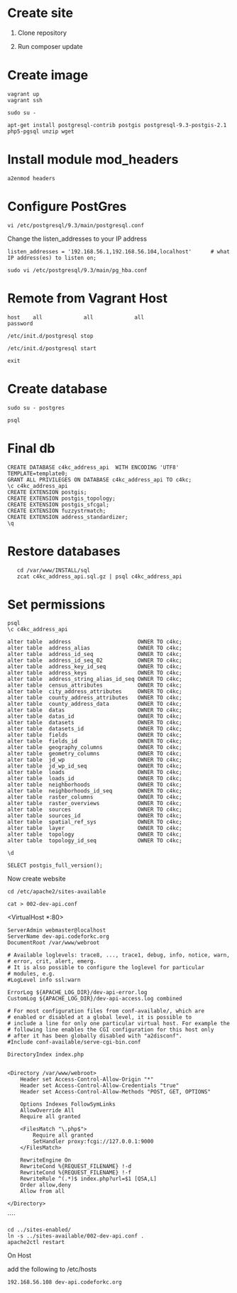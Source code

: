 

# Create site

1. Clone repository

2. Run composer update

# Create image


````
vagrant up
vagrant ssh
````

````
sudo su -

apt-get install postgresql-contrib postgis postgresql-9.3-postgis-2.1 php5-pgsql unzip wget
````


# Install module mod_headers

````
a2enmod headers
````


#  Configure PostGres 
````
vi /etc/postgresql/9.3/main/postgresql.conf
````

Change the listen_addresses to your IP address

````
listen_addresses = '192.168.56.1,192.168.56.104,localhost'      # what IP address(es) to listen on;
````


````
sudo vi /etc/postgresql/9.3/main/pg_hba.conf 
````

# Remote from Vagrant Host
````
host    all             all             all                     password
````


````
/etc/init.d/postgresql stop

/etc/init.d/postgresql start

exit
````

# Create database

````
sudo su - postgres
````
````
psql
````


# Final db
````
CREATE DATABASE c4kc_address_api  WITH ENCODING 'UTF8' TEMPLATE=template0;
GRANT ALL PRIVILEGES ON DATABASE c4kc_address_api TO c4kc;
\c c4kc_address_api
CREATE EXTENSION postgis;
CREATE EXTENSION postgis_topology;
CREATE EXTENSION postgis_sfcgal;
CREATE EXTENSION fuzzystrmatch;
CREATE EXTENSION address_standardizer;
\q
````




# Restore databases

````
   cd /var/www/INSTALL/sql
   zcat c4kc_address_api.sql.gz | psql c4kc_address_api
````



# Set permissions
````
psql
\c c4kc_address_api

alter table  address                     OWNER TO c4kc;
alter table  address_alias               OWNER TO c4kc;
alter table  address_id_seq              OWNER TO c4kc;
alter table  address_id_seq_02           OWNER TO c4kc;
alter table  address_key_id_seq          OWNER TO c4kc;
alter table  address_keys                OWNER TO c4kc;
alter table  address_string_alias_id_seq OWNER TO c4kc;
alter table  census_attributes           OWNER TO c4kc;
alter table  city_address_attributes     OWNER TO c4kc;
alter table  county_address_attributes   OWNER TO c4kc;
alter table  county_address_data         OWNER TO c4kc;
alter table  datas                       OWNER TO c4kc;
alter table  datas_id                    OWNER TO c4kc;
alter table  datasets                    OWNER TO c4kc;
alter table  datasets_id                 OWNER TO c4kc;
alter table  fields                      OWNER TO c4kc;
alter table  fields_id                   OWNER TO c4kc;
alter table  geography_columns           OWNER TO c4kc;
alter table  geometry_columns            OWNER TO c4kc;
alter table  jd_wp                       OWNER TO c4kc;
alter table  jd_wp_id_seq                OWNER TO c4kc;
alter table  loads                       OWNER TO c4kc;
alter table  loads_id                    OWNER TO c4kc;
alter table  neighborhoods               OWNER TO c4kc;
alter table  neighborhoods_id_seq        OWNER TO c4kc;
alter table  raster_columns              OWNER TO c4kc;
alter table  raster_overviews            OWNER TO c4kc;
alter table  sources                     OWNER TO c4kc;
alter table  sources_id                  OWNER TO c4kc;
alter table  spatial_ref_sys             OWNER TO c4kc;
alter table  layer                       OWNER TO c4kc;
alter table  topology                    OWNER TO c4kc;
alter table  topology_id_seq             OWNER TO c4kc;

\d

SELECT postgis_full_version();
````





Now create website


````
cd /etc/apache2/sites-available
````

````
cat > 002-dev-api.conf

````

<VirtualHost *:80>

    ServerAdmin webmaster@localhost
    ServerName dev-api.codeforkc.org
    DocumentRoot /var/www/webroot

    # Available loglevels: trace8, ..., trace1, debug, info, notice, warn,
    # error, crit, alert, emerg.
    # It is also possible to configure the loglevel for particular
    # modules, e.g.
    #LogLevel info ssl:warn

    ErrorLog ${APACHE_LOG_DIR}/dev-api-error.log
    CustomLog ${APACHE_LOG_DIR}/dev-api-access.log combined

    # For most configuration files from conf-available/, which are
    # enabled or disabled at a global level, it is possible to
    # include a line for only one particular virtual host. For example the
    # following line enables the CGI configuration for this host only
    # after it has been globally disabled with "a2disconf".
    #Include conf-available/serve-cgi-bin.conf

    DirectoryIndex index.php


    <Directory /var/www/webroot>
        Header set Access-Control-Allow-Origin "*"
        Header set Access-Control-Allow-Credentials "true"
        Header set Access-Control-Allow-Methods "POST, GET, OPTIONS"

        Options Indexes FollowSymLinks
        AllowOverride All
        Require all granted 

        <FilesMatch "\.php$">
            Require all granted
            SetHandler proxy:fcgi://127.0.0.1:9000
        </FilesMatch>
        
        RewriteEngine On
        RewriteCond %{REQUEST_FILENAME} !-d
        RewriteCond %{REQUEST_FILENAME} !-f
        RewriteRule ^(.*)$ index.php?url=$1 [QSA,L]
        Order allow,deny
        Allow from all

    </Directory>
</VirtualHost>
````

````
cd ../sites-enabled/
ln -s ../sites-available/002-dev-api.conf .
apache2ctl restart
````

On Host

add the following to /etc/hosts


````
192.168.56.108 dev-api.codeforkc.org
````
